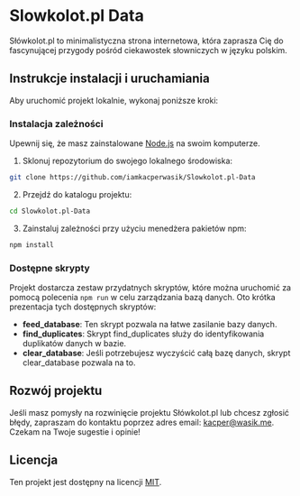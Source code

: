 # Slowkolot.pl Data

Słówkolot.pl to minimalistyczna strona internetowa, która zaprasza Cię do fascynującej przygody pośród ciekawostek słowniczych w języku polskim.

## Instrukcje instalacji i uruchamiania

Aby uruchomić projekt lokalnie, wykonaj poniższe kroki:

### Instalacja zależności

Upewnij się, że masz zainstalowane [Node.js](https://nodejs.org/) na swoim komputerze.

1. Sklonuj repozytorium do swojego lokalnego środowiska:

```bash
git clone https://github.com/iamkacperwasik/Slowkolot.pl-Data
```

2. Przejdź do katalogu projektu:

```bash
cd Slowkolot.pl-Data
```

3. Zainstaluj zależności przy użyciu menedżera pakietów npm:

```bash
npm install
```

### Dostępne skrypty

Projekt dostarcza zestaw przydatnych skryptów, które można uruchomić za pomocą polecenia `npm run` w celu zarządzania bazą danych. Oto krótka prezentacja tych dostępnych skryptów:

- **feed_database**: Ten skrypt pozwala na łatwe zasilanie bazy danych.
- **find_duplicates**: Skrypt find_duplicates służy do identyfikowania duplikatów danych w bazie.
- **clear_database**: Jeśli potrzebujesz wyczyścić całą bazę danych, skrypt clear_database pozwala na to.

## Rozwój projektu

Jeśli masz pomysły na rozwinięcie projektu Słówkolot.pl lub chcesz zgłosić błędy, zapraszam do kontaktu poprzez adres email: [kacper@wasik.me](mailto:kacper@wasik.me).
Czekam na Twoje sugestie i opinie!

## Licencja

Ten projekt jest dostępny na licencji [MIT](./LICENSE).
